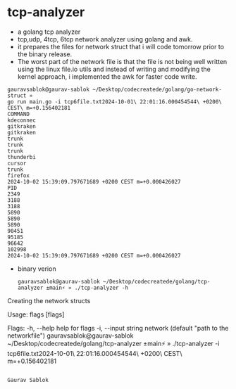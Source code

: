 # tcp-analyzer

- a golang tcp analyzer 
-  tcp,udp, 4tcp, 6tcp network analyzer using golang and awk.
-  it prepares the files for network struct that i will code tomorrow prior to the binary release. 
- The worst part of the network file is that the file is not being well written using the linux file.io utils and instead of writing and modifying the kernel approach, i implemented the awk for faster code write.

```
gauravsablok@gaurav-sablok ~/Desktop/codecreatede/golang/go-network-struct » 
go run main.go -i tcp6file.txt2024-10-01\ 22:01:16.000454544\ +0200\ CEST\ m=+0.156402181
COMMAND
kdeconnec
gitkraken
gitkraken
trunk
trunk
trunk
thunderbi
cursor
trunk
firefox
2024-10-02 15:39:09.797671689 +0200 CEST m=+0.000426027
PID
2349
3188
3188
5890
5890
5890
90451
95185
96642
102998
2024-10-02 15:39:09.797671689 +0200 CEST m=+0.000426027
```
- binary verion
  ```
  gauravsablok@gaurav-sablok ~/Desktop/codecreatede/golang/tcp-analyzer ±main⚡ » ./tcp-analyzer -h
Creating the network structs

Usage:
  flags [flags]

Flags:
  -h, --help           help for flags
  -i, --input string   network (default "path to the networkfile")
gauravsablok@gaurav-sablok ~/Desktop/codecreatede/golang/tcp-analyzer ±main⚡ » ./tcp-analyzer -i tcp6file.txt2024-10-01\ 22:01:16.000454544\ +0200\ CEST\ m=+0.156402181
```

Gaurav Sablok
